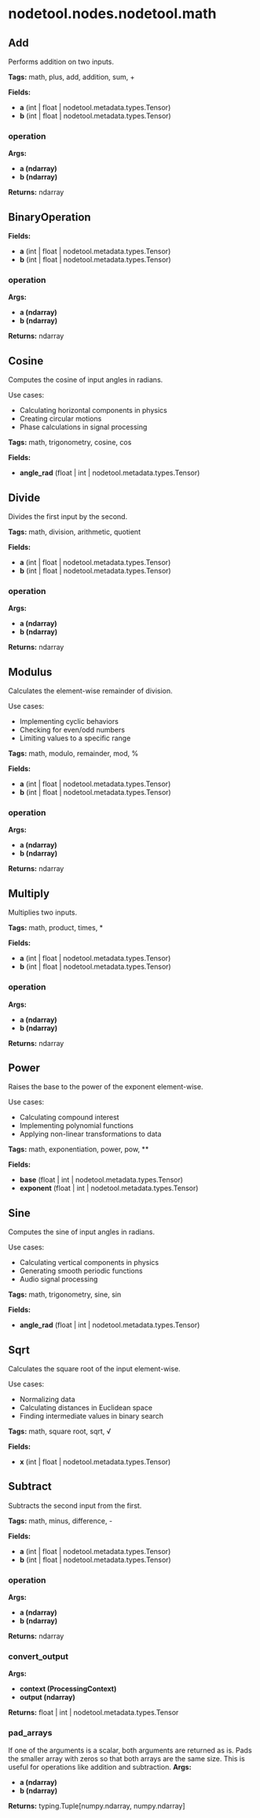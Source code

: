 # nodetool.nodes.nodetool.math

## Add

Performs addition on two inputs.

**Tags:** math, plus, add, addition, sum, +

**Fields:**
- **a** (int | float | nodetool.metadata.types.Tensor)
- **b** (int | float | nodetool.metadata.types.Tensor)

### operation

**Args:**
- **a (ndarray)**
- **b (ndarray)**

**Returns:** ndarray


## BinaryOperation

**Fields:**
- **a** (int | float | nodetool.metadata.types.Tensor)
- **b** (int | float | nodetool.metadata.types.Tensor)

### operation

**Args:**
- **a (ndarray)**
- **b (ndarray)**

**Returns:** ndarray


## Cosine

Computes the cosine of input angles in radians.

Use cases:
- Calculating horizontal components in physics
- Creating circular motions
- Phase calculations in signal processing

**Tags:** math, trigonometry, cosine, cos

**Fields:**
- **angle_rad** (float | int | nodetool.metadata.types.Tensor)


## Divide

Divides the first input by the second.

**Tags:** math, division, arithmetic, quotient

**Fields:**
- **a** (int | float | nodetool.metadata.types.Tensor)
- **b** (int | float | nodetool.metadata.types.Tensor)

### operation

**Args:**
- **a (ndarray)**
- **b (ndarray)**

**Returns:** ndarray


## Modulus

Calculates the element-wise remainder of division.

Use cases:
- Implementing cyclic behaviors
- Checking for even/odd numbers
- Limiting values to a specific range

**Tags:** math, modulo, remainder, mod, %

**Fields:**
- **a** (int | float | nodetool.metadata.types.Tensor)
- **b** (int | float | nodetool.metadata.types.Tensor)

### operation

**Args:**
- **a (ndarray)**
- **b (ndarray)**

**Returns:** ndarray


## Multiply

Multiplies two inputs.

**Tags:** math, product, times, *

**Fields:**
- **a** (int | float | nodetool.metadata.types.Tensor)
- **b** (int | float | nodetool.metadata.types.Tensor)

### operation

**Args:**
- **a (ndarray)**
- **b (ndarray)**

**Returns:** ndarray


## Power

Raises the base to the power of the exponent element-wise.

Use cases:
- Calculating compound interest
- Implementing polynomial functions
- Applying non-linear transformations to data

**Tags:** math, exponentiation, power, pow, **

**Fields:**
- **base** (float | int | nodetool.metadata.types.Tensor)
- **exponent** (float | int | nodetool.metadata.types.Tensor)


## Sine

Computes the sine of input angles in radians.

Use cases:
- Calculating vertical components in physics
- Generating smooth periodic functions
- Audio signal processing

**Tags:** math, trigonometry, sine, sin

**Fields:**
- **angle_rad** (float | int | nodetool.metadata.types.Tensor)


## Sqrt

Calculates the square root of the input element-wise.

Use cases:
- Normalizing data
- Calculating distances in Euclidean space
- Finding intermediate values in binary search

**Tags:** math, square root, sqrt, √

**Fields:**
- **x** (int | float | nodetool.metadata.types.Tensor)


## Subtract

Subtracts the second input from the first.

**Tags:** math, minus, difference, -

**Fields:**
- **a** (int | float | nodetool.metadata.types.Tensor)
- **b** (int | float | nodetool.metadata.types.Tensor)

### operation

**Args:**
- **a (ndarray)**
- **b (ndarray)**

**Returns:** ndarray


### convert_output

**Args:**
- **context (ProcessingContext)**
- **output (ndarray)**

**Returns:** float | int | nodetool.metadata.types.Tensor

### pad_arrays

If one of the arguments is a scalar, both arguments are returned as is.
Pads the smaller array with zeros so that both arrays are the same size.
This is useful for operations like addition and subtraction.
**Args:**
- **a (ndarray)**
- **b (ndarray)**

**Returns:** typing.Tuple[numpy.ndarray, numpy.ndarray]

